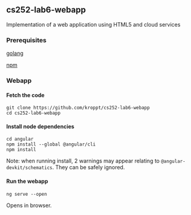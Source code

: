 ## cs252-lab6-webapp
Implementation of a web application using HTML5 and cloud services

### Prerequisites

[golang](https://golang.org/)

[npm](https://www.npmjs.com/)

### Webapp

#### Fetch the code
```
git clone https://github.com/kroppt/cs252-lab6-webapp
cd cs252-lab6-webapp
```
#### Install node dependencies
```
cd angular
npm install --global @angular/cli
npm install
```
Note: when running install, 2 warnings may appear relating to `@angular-devkit/schematics`. They can be safely ignored.
#### Run the webapp
```
ng serve --open
```
Opens in browser.
